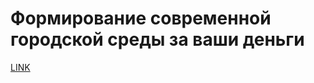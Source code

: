 # Формирование современной городской среды за ваши деньги



[LINK](https://varlamov.ru/2657297.html)